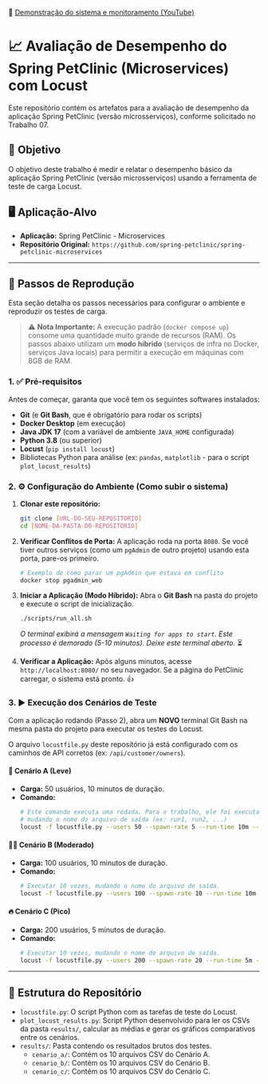 🎥 [Demonstração do sistema e monitoramento (YouTube)](https://www.youtube.com/watch?v=g0wJRjGnS8A)

# 📈 Avaliação de Desempenho do Spring PetClinic (Microservices) com Locust

Este repositório contém os artefatos para a avaliação de desempenho da aplicação Spring PetClinic (versão microsserviços), conforme solicitado no Trabalho 07.

## 🎯 Objetivo

O objetivo deste trabalho é medir e relatar o desempenho básico da aplicação Spring PetClinic (versão microsserviços) usando a ferramenta de teste de carga Locust.

## 🖥️ Aplicação-Alvo

* **Aplicação:** Spring PetClinic - Microservices
* **Repositório Original:** `https://github.com/spring-petclinic/spring-petclinic-microservices`

---

## 👣 Passos de Reprodução

Esta seção detalha os passos necessários para configurar o ambiente e reproduzir os testes de carga.

> ⚠️ **Nota Importante:** A execução padrão (`docker compose up`) consome uma quantidade muito grande de recursos (RAM). Os passos abaixo utilizam um **modo híbrido** (serviços de infra no Docker, serviços Java locais) para permitir a execução em máquinas com 8GB de RAM.

### 1. ✅ Pré-requisitos

Antes de começar, garanta que você tem os seguintes softwares instalados:

* **Git** (e **Git Bash**, que é obrigatório para rodar os scripts)
* **Docker Desktop** (em execução)
* **Java JDK 17** (com a variável de ambiente `JAVA_HOME` configurada)
* **Python 3.8** (ou superior)
* **Locust** (`pip install locust`)
* Bibliotecas Python para análise (ex: `pandas`, `matplotlib` - para o script `plot_locust_results`)

### 2. ⚙️ Configuração do Ambiente (Como subir o sistema)

1.  **Clonar este repositório:**
    ```bash
    git clone [URL-DO-SEU-REPOSITORIO]
    cd [NOME-DA-PASTA-DO-REPOSITORIO]
    ```

2.  **Verificar Conflitos de Porta:**
    A aplicação roda na porta `8080`. Se você tiver outros serviços (como um `pgAdmin` de outro projeto) usando esta porta, pare-os primeiro.
    ```bash
    # Exemplo de como parar um pgAdmin que estava em conflito
    docker stop pgadmin_web
    ```

3.  **Iniciar a Aplicação (Modo Híbrido):**
    Abra o **Git Bash** na pasta do projeto e execute o script de inicialização.
    ```bash
    ./scripts/run_all.sh
    ```
    *O terminal exibirá a mensagem `Waiting for apps to start`. Este processo é demorado (5-10 minutos). Deixe este terminal aberto.* ⏳

4.  **Verificar a Aplicação:**
    Após alguns minutos, acesse `http://localhost:8080/` no seu navegador. Se a página do PetClinic carregar, o sistema está pronto. 👍

### 3. ▶️ Execução dos Cenários de Teste

Com a aplicação rodando (Passo 2), abra um **NOVO** terminal Git Bash na mesma pasta do projeto para executar os testes do Locust.

O arquivo `locustfile.py` deste repositório já está configurado com os caminhos de API corretos (ex: `/api/customer/owners`).

#### 🍃 Cenário A (Leve)

* **Carga:** 50 usuários, 10 minutos de duração.
* **Comando:**
    ```bash
    # Este comando executa uma rodada. Para o trabalho, ele foi executado 10 vezes,
    # mudando o nome do arquivo de saída (ex: run1, run2, ...)
    locust -f locustfile.py --users 50 --spawn-rate 5 --run-time 10m --headless --csv=results/cenario_a/run1
    ```

#### 🚶‍♂️ Cenário B (Moderado)

* **Carga:** 100 usuários, 10 minutos de duração.
* **Comando:**
    ```bash
    # Executar 10 vezes, mudando o nome do arquivo de saída.
    locust -f locustfile.py --users 100 --spawn-rate 10 --run-time 10m --headless --csv=results/cenario_b/run1
    ```

#### 🔥 Cenário C (Pico)

* **Carga:** 200 usuários, 5 minutos de duração.
* **Comando:**
    ```bash
    # Executar 10 vezes, mudando o nome do arquivo de saída.
    locust -f locustfile.py --users 200 --spawn-rate 20 --run-time 5m --headless --csv=results/cenario_c/run1
    ```

---

## 📁 Estrutura do Repositório

* `locustfile.py`: O script Python com as tarefas de teste do Locust.
* `plot_locust_results.py`: Script Python desenvolvido para ler os CSVs da pasta `results/`, calcular as médias e gerar os gráficos comparativos entre os cenários.
* `results/`: Pasta contendo os resultados brutos dos testes.
    * `cenario_a/`: Contém os 10 arquivos CSV do Cenário A.
    * `cenario_b/`: Contém os 10 arquivos CSV do Cenário B.
    * `cenario_c/`: Contém os 10 arquivos CSV do Cenário C.
